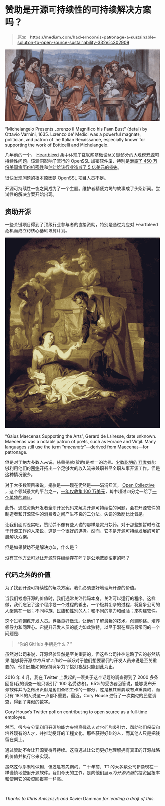 # 赞助是开源可持续性的可持续解决方案吗？

> 原文：<https://medium.com/hackernoon/is-patronage-a-sustainable-solution-to-open-source-sustainability-332e5c302909>

![](img/36267ffcec468ca0060e6727eb375743.png)

“Michelangelo Presents Lorenzo il Magnifico his Faun Bust” (detail) by Ottavio Vannini, 1635\. Lorenzo de’ Medici was a powerful magnate, politician, and patron of the Italian Renaissance, especially known for supporting the work of Botticelli and Michelangelo.

几年前的一个， [Heartbleed](http://heartbleed.com/) 集中体现了互联网基础设施关键部分的大规模[开源](https://hackernoon.com/tagged/open-source)可持续性问题。该漏洞影响了流行的 OpenSSL 加密软件库，特别是[泄露了 450 万份美国病历的机密性](http://time.com/3148773/report-devastating-heartbleed-flaw-was-used-in-hospital-hack/)和[估计给该行业造成了 5 亿美元的损失](http://www.eweek.com/security/heartbleed-ssl-flaw-s-true-cost-will-take-time-to-tally)。

很快发现问题的根本原因是 OpenSSL 项目人员不足。

开源可持续性一夜之间成为了一个主题。维护者精疲力竭的故事成了头条新闻。尝试性的解决方案开始出现。

## 资助开源

一些关键项目得到了顶级行业参与者的直接资助，特别是通过为应对 Heartbleed 危机而成立的核心基础设施计划。

![](img/69f3121b2cb844ce364fc4c8c3233c25.png)

“Gaius Maecenas Supporting the Arts”, Gerard de Lairesse, date unknown. Maecenas was a notable patron of poets, such as Horace and Virgil. Many languages still use the term “*mecenate”*—derived from Maecenas—for patronage.

但是对于绝大多数人来说，慈善捐款(赞助)是唯一的选择。[少数](https://www.henryzoo.com/blog/2018/03/02/in-pursuit-of-open-source-part-1.html)[聪明的](https://marijnhaverbeke.nl/fund/) [开发者](https://medium.freecodecamp.org/between-the-wires-an-interview-with-vue-js-creator-evan-you-e383cbf57cc4)能够利用他们的[网络](https://hackernoon.com/tagged/network)开拓出一个足够大的收入流来兼职甚至全职从事开源工作。但是这种情况很少。

对于大多数项目来说，捐款是——现在仍然是——涓涓细流。 [Open Collective](https://opencollective.com/) ，这个领域最大的平台之一，[一年仅收集 100 万美元](/open-collective/december-2017-investors-update-474ea0e35f4d)，其中超过四分之一给了[一个单独的项目](https://opencollective.com/webpack)。

此外，通过资助开发者全职开发代码来解决开源可持续性的问题，会在开源软件的制造者和开源软件的消费者之间产生不良的二分法。失调的激励比比皆是。

让我们面对现实吧，赞助并不像有些人说的那样是灵丹妙药。对于那些想暂时专注于开源工作的人来说，这是一个很好的选择。然而，它不是开源可持续发展的可扩展解决方案。

但是如果赞助不是解决办法，什么是？

没有其他方法可以让开源软件继续存在吗？是公地悲剧注定的吗？

## 代码之外的价值

为了找到开源可持续性的解决方案，我们必须更好地理解开源的价值。

当我们考虑开源的价值时，我们通常关注代码本身，关注可以运行的程序。这样做，我们忘记了这个程序是一个过程的输出。一个极其复杂的过程，将竞争公司的人聚集在一起；不同种族、民族和性别的人；和不同的能力和经验；来构建软件。

这个过程训练开发人员。传播良好做法。让他们了解最新的技术。创建网络。培养领导力和同理心。它提升开发人员的能力如此独特，以至于潜在雇员最常问的一个问题是:

> “你的 GitHub 手柄是什么？”

虽然对公司来说，开源经验显然是至关重要的，但这些公司往往忽略了它的必然结果:能够将开源*作为日常工作的一部分*对于他们想要雇佣的开发人员来说是至关重要的。他们还能如何保持竞争力？挑灯夜战只能到此为止。

2016 年 4 月，我在 Twitter 上发起的一项关于这个话题的调查得到了 2000 多条回复(我的调查一般只吸引了 100 名受访者)。65%的受访者回答说，能够发布开源软件并为之做出贡献是他们全职工作的一部分，这是极其重要或有点重要的，而只有 18%的人说这一点都不重要。最近，Cory House 进行了一次类似的民意调查，得到了类似的数字。

Cory House’s Twitter poll on contributing to open source as a full-time employee.

然而，很少有公司利用开源的能力来提高候选人对它们的吸引力，帮助他们保留和培养现有的人才，并推动更好的工程文化。那些获得好处的人，而其他人只是把钱留在桌上。

通过赞助不会让开源变得可持续。这将通过让公司更好地理解拥有真正的开源战略的价值并执行它来实现。

虽然这似乎很难做到，但这是有先例的。二十年前，T2 的大多数公司都像现在一样谨慎地使用开源软件。我们今天的工作，是向他们展示*为开源贡献*的投资回报率和使用它的投资回报率一样高。

![](img/e759cd127b2a067aa2f9a3d5c727bb3e.png)

*Thanks to Chris Aniszczyk and* Xavier Damman *for reading a draft of this.*
